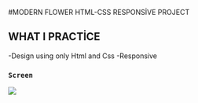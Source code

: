 
#MODERN FLOWER HTML-CSS RESPONSİVE PROJECT

## WHAT I PRACTİCE 

-Design using only Html and Css
-Responsive 


### `Screen`

![](screen.gif)